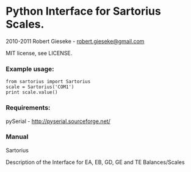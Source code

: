 # Python Interface for Sartorius Scales.

2010-2011 Robert Gieseke - robert.gieseke@gmail.com

MIT license, see LICENSE.

### Example usage:
    from sartorius import Sartorius
    scale = Sartorius('COM1')
    print scale.value()

### Requirements:
pySerial - <http://pyserial.sourceforge.net/>

### Manual
Sartorius

Description of the Interface
for EA, EB, GD, GE and TE Balances/Scales


